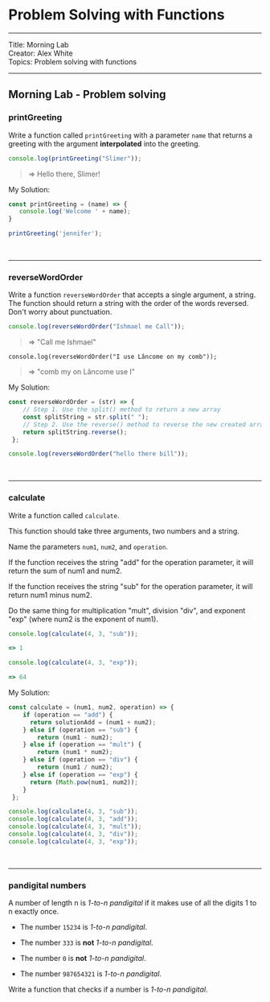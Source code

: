 # Problem Solving with Functions

<hr>
Title: Morning Lab<br>
Creator: Alex White<br>
Topics: Problem solving with functions<br>
<hr>

## Morning Lab - Problem solving

### printGreeting

Write a function called `printGreeting` with a parameter `name` that returns a greeting with the argument **interpolated** into the greeting.

```javascript
console.log(printGreeting("Slimer"));
```
> => Hello there, Slimer!

My Solution:

```javascript
const printGreeting = (name) => {
   console.log('Welcome ' + name);
}

printGreeting('jennifer');
``` 
<br>
<hr>

### reverseWordOrder

Write a function `reverseWordOrder` that accepts a single argument, a string. The function should return a string with the order of the words reversed. Don't worry about punctuation.

```javascript
console.log(reverseWordOrder("Ishmael me Call"));
```

> => "Call me Ishmael"


```
console.log(reverseWordOrder("I use Lâncome on my comb"));
```

> => "comb my on Lâncome use I"

My Solution:

```javascript
const reverseWordOrder = (str) => {
    // Step 1. Use the split() method to return a new array
    const splitString = str.split(" ");
    // Step 2. Use the reverse() method to reverse the new created array, and return
    return splitString.reverse();
 };

console.log(reverseWordOrder("hello there bill"));
``` 
<br>
<hr>

### calculate

Write a function called `calculate`.

This function should take three arguments, two numbers and a string.

Name the parameters `num1`, `num2`, and `operation`.

If the function receives the string "add" for the operation parameter, it will return the sum of num1 and num2.

If the function receives the string "sub" for the operation parameter, it will return num1 minus num2.

Do the same thing for multiplication "mult", division "div", and exponent "exp" (where num2 is the exponent of num1).

```javascript
console.log(calculate(4, 3, "sub"));

=> 1
```

```javascript
console.log(calculate(4, 3, "exp"));

=> 64
```
My Solution: 

```javascript
const calculate = (num1, num2, operation) => {
    if (operation == "add") {
      return solutionAdd = (num1 + num2);
    } else if (operation == "sub") {
        return (num1 - num2);
    } else if (operation == "mult") {
        return (num1 * num2);
    } else if (operation == "div") {
        return (num1 / num2);
    } else if (operation == "exp") {
      return (Math.pow(num1, num2));
    }
 };

console.log(calculate(4, 3, "sub"));
console.log(calculate(4, 3, "add"));
console.log(calculate(4, 3, "mult"));
console.log(calculate(4, 3, "div"));
console.log(calculate(4, 3, "exp"));
```
<br>
<hr>

### pandigital numbers

A number of length n is _1-to-n pandigital_ if it makes use of all the digits 1 to n exactly once.

- The number `15234` is _1-to-n pandigital_.

- The number `333` is **not** _1-to-n pandigital_.

- The number `0` is **not** _1-to-n pandigital_.

- The number `987654321` is _1-to-n pandigital_.


Write a function that checks if a number is _1-to-n pandigital_.

